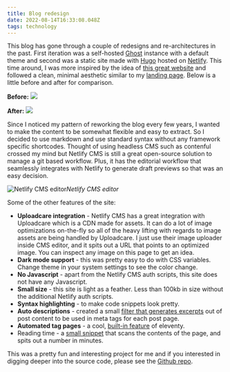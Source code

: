 ```yaml
---
title: Blog redesign
date: 2022-08-14T16:33:08.048Z
tags: technology
---
```

This blog has gone through a couple of redesigns and re-architectures in the past. First iteration was a self-hosted [Ghost](https://ghost.org) instance with a default theme and second was a static site made with [Hugo](https://gohugo.io) hosted on [Netlify](http://netlify.com). This time around, I was more inspired by the idea of [this great website](http://motherfuckingwebsite.com/) and followed a clean, minimal aesthetic similar to my [landing page](https://keithw.me). Below is a little before and after for comparison.

**Before:**
![](https://ucarecdn.com/22ab397d-bcef-49c8-8d05-c99b91cf46f3/-/format/auto/-/quality/smart_retina/-/stretch/off/-/resize/1200x/)

**After:**
![](https://ucarecdn.com/a244dded-881e-4058-b539-ea00fbd4f0b5/-/format/auto/-/quality/smart_retina/-/stretch/off/-/resize/1200x/)

Since I noticed my pattern of reworking the blog every few years, I wanted to make the content to be somewhat flexible and easy to extract. So I decided to use markdown and use standard syntax without any framework specific shortcodes. Thought of using headless CMS such as contenful crossed my mind but Netlify CMS is still a great open-source solution to manage a git based workflow. Plus, it has the editorial workflow that seamlessly integrates with Netlify to generate draft previews so that was an easy decision.

![Netlify CMS editor](https://ucarecdn.com/a12b7ca9-be3b-4ef9-a645-4989662ee3a8/-/format/auto/-/quality/smart_retina/-/stretch/off/-/resize/1200x/)_Netlify CMS editor_

Some of the other features of the site:

- **Uploadcare integration** - Netlify CMS has a great integration with Uploadcare which is a CDN made for assets. It can do a lot of image optimizations on-the-fly so all of the heavy lifting with regards to image assets are being handled by Uploadcare. I just use their image uploader inside CMS editor, and it spits out a URL that points to an optimized image. You can inspect any image on this page to get an idea.
- **Dark mode support** - this was pretty easy to do with CSS variables. Change theme in your system settings to see the color change.
- **No Javascript** - apart from the Netlify CMS auth scripts, this site does not have any Javascript.
- **Small size** - this site is light as a feather. Less than 100kb in size without the additional Netlify auth scripts.
- **Syntax highlighting** - to make code snippets look pretty.
- **Auto descriptions** - created a small [filter that generates excerpts](/generate-excerpts-automatically-in-11ty/) out of post content to be used in meta tags for each post page. 
- **Automated tag pages** - a cool, [built-in feature](https://www.11ty.dev/docs/quicktips/tag-pages/) of eleventy.
- Reading time - a [small snippet](https://github.com/kwickramasekara/blog/blob/main/.eleventy.js#L27) that scans the contents of the page, and spits out a number in minutes.

This was a pretty fun and interesting project for me and if you interested in digging deeper into the source code, please see the [Github repo](https://github.com/kwickramasekara/blog).